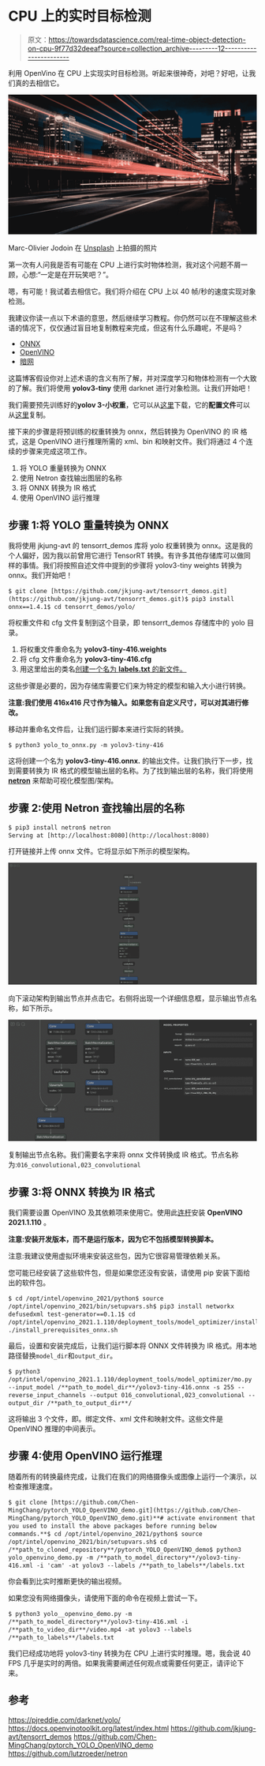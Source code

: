 # CPU 上的实时目标检测

> 原文：<https://towardsdatascience.com/real-time-object-detection-on-cpu-9f77d32deeaf?source=collection_archive---------12----------------------->

利用 OpenVino 在 CPU 上实现实时目标检测。听起来很神奇，对吧？好吧，让我们真的去相信它。

![](img/82e4ed46873e86bdf238ead1efab360a.png)

Marc-Olivier Jodoin 在 [Unsplash](https://unsplash.com?utm_source=medium&utm_medium=referral) 上拍摄的照片

第一次有人问我是否有可能在 CPU 上进行实时物体检测，我对这个问题不屑一顾，心想:“一定是在开玩笑吧？”。

嗯，有可能！我试着去相信它。我们将介绍在 CPU 上以 40 帧/秒的速度实现对象检测。

我建议你读一点以下术语的意思，然后继续学习教程。你仍然可以在不理解这些术语的情况下，仅仅通过盲目地复制教程来完成，但这有什么乐趣呢，不是吗？

*   [ONNX](https://onnx.ai/)
*   [OpenVINO](https://docs.openvinotoolkit.org/latest/index.html)
*   [暗网](https://pjreddie.com/darknet/)

这篇博客假设你对上述术语的含义有所了解，并对深度学习和物体检测有一个大致的了解。我们将使用 **yolov3-tiny** 使用 darknet 进行对象检测。让我们开始吧！

我们需要预先训练好的**yolov 3-小权重**，它可以从[这里](https://pjreddie.com/media/files/yolov3-tiny.weights)下载，它的**配置文件**可以从[这里](https://github.com/pjreddie/darknet/blob/master/cfg/yolov3-tiny.cfg)复制。

接下来的步骤是将预训练的权重转换为 onnx，然后转换为 OpenVINO 的 IR 格式，这是 OpenVINO 进行推理所需的 xml、bin 和映射文件。我们将通过 4 个连续的步骤来完成这项工作。

1.  将 YOLO 重量转换为 ONNX
2.  使用 Netron 查找输出图层的名称
3.  将 ONNX 转换为 IR 格式
4.  使用 OpenVINO 运行推理

## 步骤 1:将 YOLO 重量转换为 ONNX

我将使用 jkjung-avt 的 tensorrt_demos 库将 yolo 权重转换为 onnx。这是我的个人偏好，因为我以前曾用它进行 TensorRT 转换。有许多其他存储库可以做同样的事情。我们将按照自述文件中提到的步骤将 yolov3-tiny weights 转换为 onnx。我们开始吧！

```
$ git clone [https://github.com/jkjung-avt/tensorrt_demos.git](https://github.com/jkjung-avt/tensorrt_demos.git)$ pip3 install onnx==1.4.1$ cd tensorrt_demos/yolo/
```

将权重文件和 cfg 文件复制到这个目录，即 tensorrt_demos 存储库中的 yolo 目录。

1.  将权重文件重命名为 **yolov3-tiny-416.weights**
2.  将 cfg 文件重命名为 **yolov3-tiny-416.cfg**
3.  用这里给出的类名[创建一个名为 **labels.txt** 的新文件。](https://github.com/pjreddie/darknet/blob/master/data/coco.names)

这些步骤是必要的，因为存储库需要它们来为特定的模型和输入大小进行转换。

**注意:我们使用 416x416 尺寸作为输入。如果您有自定义尺寸，可以对其进行修改。**

移动并重命名文件后，让我们运行脚本来进行实际的转换。

```
$ python3 yolo_to_onnx.py -m yolov3-tiny-416
```

这将创建一个名为 **yolov3-tiny-416.onnx.** 的输出文件。让我们执行下一步，找到需要转换为 IR 格式的模型输出层的名称。为了找到输出层的名称，我们将使用 [**netron**](https://github.com/lutzroeder/netron) 来帮助可视化模型图/架构。

## 步骤 2:使用 Netron 查找输出层的名称

```
$ pip3 install netron$ netron
Serving at [http://localhost:8080](http://localhost:8080)
```

打开链接并上传 onnx 文件。它将显示如下所示的模型架构。

![](img/ec97e8d065eee2174becf9a11f07816e.png)

向下滚动架构到输出节点并点击它。右侧将出现一个详细信息框，显示输出节点名称，如下所示。

![](img/1b11d341f995dbbf50cbe0cdef6d790d.png)

复制输出节点名称。我们需要名字来将 onnx 文件转换成 IR 格式。节点名称为:`016_convolutional,023_convolutional`

## 步骤 3:将 ONNX 转换为 IR 格式

我们需要设置 OpenVINO 及其依赖项来使用它。使用此[连杆](https://docs.openvinotoolkit.org/latest/openvino_docs_install_guides_installing_openvino_linux.html)安装 **OpenVINO 2021.1.110** 。

**注意:安装开发版本，而不是运行版本，因为它不包括模型转换脚本。**

注意:我建议使用虚拟环境来安装这些包，因为它很容易管理依赖关系。

您可能已经安装了这些软件包，但是如果您还没有安装，请使用 pip 安装下面给出的软件包。

```
$ cd /opt/intel/openvino_2021/python$ source /opt/intel/openvino_2021/bin/setupvars.sh$ pip3 install networkx defusedxml test-generator==0.1.1$ cd /opt/intel/openvino_2021.1.110/deployment_tools/model_optimizer/install_prerequisites/$ ./install_prerequisites_onnx.sh
```

最后，设置和安装完成后，让我们运行脚本将 ONNX 文件转换为 IR 格式。用本地路径替换`model_dir`和`output_dir`。

```
$ python3 /opt/intel/openvino_2021.1.110/deployment_tools/model_optimizer/mo.py --input_model /**path_to_model_dir**/yolov3-tiny-416.onnx -s 255 --reverse_input_channels --output 016_convolutional,023_convolutional --output_dir /**path_to_output_dir**/
```

这将输出 3 个文件，即。绑定文件、xml 文件和映射文件。这些文件是 OpenVINO 推理的中间表示。

## 步骤 4:使用 OpenVINO 运行推理

随着所有的转换最终完成，让我们在我们的网络摄像头或图像上运行一个演示，以检查推理速度。

```
$ git clone [https://github.com/Chen-MingChang/pytorch_YOLO_OpenVINO_demo.git](https://github.com/Chen-MingChang/pytorch_YOLO_OpenVINO_demo.git)**# activate environment that you used to install the above packages before running below commands.**$ cd /opt/intel/openvino_2021/python$ source /opt/intel/openvino_2021/bin/setupvars.sh$ cd /**path_to_cloned_repository**/pytorch_YOLO_OpenVINO_demo$ python3 yolo_openvino_demo.py -m /**path_to_model_directory**/yolov3-tiny-416.xml -i 'cam' -at yolov3 --labels /**path_to_labels**/labels.txt
```

你会看到比实时推断更快的输出视频。

如果您没有网络摄像头，请使用下面的命令在视频上尝试一下。

```
$ python3 yolo__openvino_demo.py -m /**path_to_model_directory**/yolov3-tiny-416.xml -i /**path_to_video_dir**/video.mp4 -at yolov3 --labels /**path_to_labels**/labels.txt
```

我们已经成功地将 yolov3-tiny 转换为在 CPU 上进行实时推理。嗯，我会说 40 FPS 几乎是实时的两倍。如果我需要阐述任何观点或需要任何更正，请评论下来。

## 参考

<https://pjreddie.com/darknet/yolo/>    <https://docs.openvinotoolkit.org/latest/index.html>  <https://github.com/jkjung-avt/tensorrt_demos>  <https://github.com/Chen-MingChang/pytorch_YOLO_OpenVINO_demo>  <https://github.com/lutzroeder/netron> 